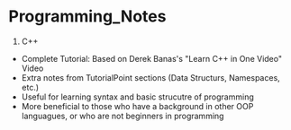 # Programming_Notes
1. C++
  - Complete Tutorial: Based on Derek Banas's "Learn C++ in One Video" Video
  - Extra notes from TutorialPoint sections (Data Structurs, Namespaces, etc.)
  - Useful for learning syntax and basic strucutre of programming
  - More beneficial to those who have a background in other OOP languagues, or who are not beginners in programming
